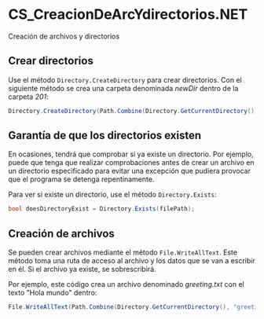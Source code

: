 # CS_CreacionDeArcYdirectorios.NET
Creación de archivos y directorios

## **Crear directorios**

Use el método `Directory.CreateDirectory` para crear directorios. Con el siguiente método se crea una carpeta denominada *newDir* dentro de la carpeta *201*:

```csharp
Directory.CreateDirectory(Path.Combine(Directory.GetCurrentDirectory(), "stores","201","newDir"));
```

## **Garantía de que los directorios existen**

En ocasiones, tendrá que comprobar si ya existe un directorio. Por ejemplo, puede que tenga que realizar comprobaciones antes de crear un archivo en un directorio especificado para evitar una excepción que pudiera provocar que el programa se detenga repentinamente.

Para ver si existe un directorio, use el método `Directory.Exists`:

```csharp
bool doesDirectoryExist = Directory.Exists(filePath);
```

## **Creación de archivos**

Se pueden crear archivos mediante el método `File.WriteAllText`. Este método toma una ruta de acceso al archivo y los datos que se van a escribir en él. Si el archivo ya existe, se sobrescribirá.

Por ejemplo, este código crea un archivo denominado *greeting.txt* con el texto "Hola mundo" dentro:

```csharp
File.WriteAllText(Path.Combine(Directory.GetCurrentDirectory(), "greeting.txt"), "Hello World!");
```
